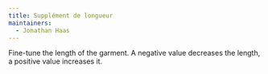 ```yaml
---
title: Supplément de longueur
maintainers:
  - Jonathan Haas
---
```


Fine-tune the length of the garment. A negative value decreases the length, a positive value increases it.
